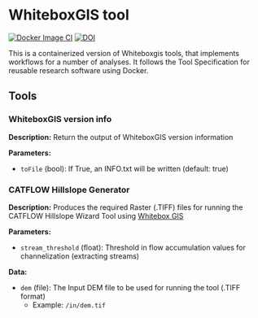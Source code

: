 # WhiteboxGIS tool

[![Docker Image CI](https://github.com/VForWaTer/tool_whiteboxgis/actions/workflows/docker-image.yml/badge.svg)](https://github.com/VForWaTer/tool_whiteboxgis/actions/workflows/docker-image.yml)
[![DOI](https://zenodo.org/badge/610682357.svg)](https://zenodo.org/badge/latestdoi/610682357)

This is a containerized version of Whiteboxgis tools, that implements workflows for a number of analyses. It follows the Tool Specification for reusable research software using Docker.

## Tools

### WhiteboxGIS version info
**Description:** Return the output of WhiteboxGIS version information

**Parameters:**
- `toFile` (bool): If True, an INFO.txt will be written (default: true)

### CATFLOW Hillslope Generator
**Description:** Produces the required Raster (.TIFF) files for running the CATFLOW Hillslope Wizard Tool using [Whitebox GIS](https://www.whiteboxgeo.com/)

**Parameters:**
- `stream_threshold` (float): Threshold in flow accumulation values for channelization (extracting streams)

**Data:**
- `dem` (file): The Input DEM file to be used for running the tool (.TIFF format)
  - Example: `/in/dem.tif`

